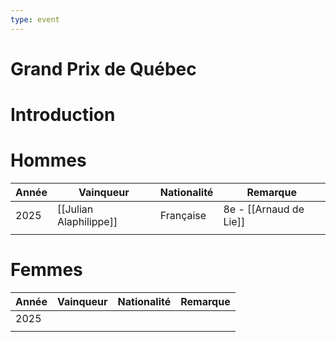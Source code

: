 ```yaml
---
type: event
---
```


# Grand Prix de Québec

# Introduction

# Hommes

| Année | Vainqueur              | Nationalité | Remarque               |
| ----- | ---------------------- | ----------- | ---------------------- |
| 2025  | [[Julian Alaphilippe]] | Française   | 8e - [[Arnaud de Lie]] |
|       |                        |             |                        |
# Femmes

| Année | Vainqueur | Nationalité | Remarque |
| ----- | --------- | ----------- | -------- |
| 2025  |           |             |          |
|       |           |             |          |
